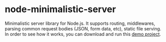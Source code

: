 # node-minimalistic-server
Minimalistic server library for Node.js. It supports routing, middlewares, parsing common request bodies (JSON, form data, etc), static file serving. 
In order to see how it works, you can download and run this [demo project](https://github.com/surenenfiajyan/files/raw/refs/heads/main/gallery.zip).